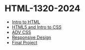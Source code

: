 # HTML-1320-2024
<ul>
    <li><a href="intro_to_html/index.html" target="_blank">Intro to HTML</a></li>
    <li><a href="html5_css/index.html" target="_blank">HTML5 and Intro to CSS</a></li>
    <li><a href="adv_css/index.html" target="_blank">ADV CSS</a></li>
    <li><a href="responsive" target="_blank">Responsive Design</a></li>
    <li><a href="Terraria_Project" target="_blank">Final Project</a></li>
</ul>